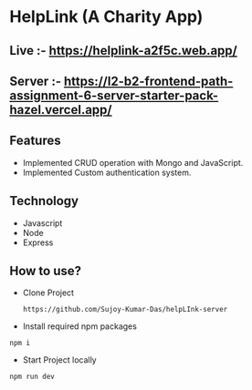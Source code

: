 # HelpLink (A Charity App)

## Live :- https://helplink-a2f5c.web.app/

## Server :- https://l2-b2-frontend-path-assignment-6-server-starter-pack-hazel.vercel.app/

## Features

- Implemented CRUD operation with Mongo and JavaScript.
- Implemented Custom authentication system.

## Technology

- Javascript
- Node
- Express

## How to use?

- Clone Project
  ```
  https://github.com/Sujoy-Kumar-Das/helpLInk-server
  ```
- Install required npm packages

```
npm i

```

- Start Project locally

```
npm run dev

```

